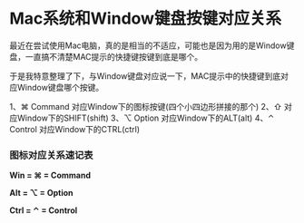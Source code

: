 # Mac系统和Window键盘按键对应关系

最近在尝试使用Mac电脑，真的是相当的不适应，可能也是因为用的是Window键盘，一直搞不清楚MAC提示的快捷键按键到底是哪个。

于是我特意整理了下，与Window键盘对应说一下，MAC提示中的快捷键到底对应Window键盘哪个按键。

1、⌘ Command 对应Window下的图标按键(四个小四边形拼接的那个)
2、⇧ 对应Window下的SHIFT(shift)
3、⌥ Option 对应Window下的ALT(alt)
4、⌃ Control 对应Window下的CTRL(ctrl)

### 图标对应关系速记表

**Win = ⌘ = Command** 

**Alt = ⌥ = Option**

**Ctrl = ⌃ = Control**

